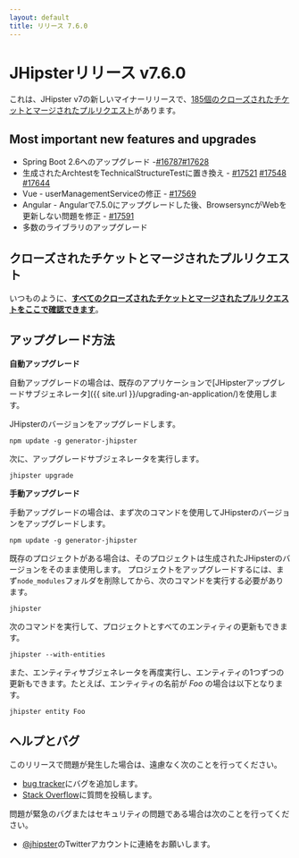 ```yaml
---
layout: default
title: リリース 7.6.0
---
```


JHipsterリリース v7.6.0
==================

これは、JHipster v7の新しいマイナーリリースで、[185個のクローズされたチケットとマージされたプルリクエスト](https://github.com/jhipster/generator-jhipster/issues?q=milestone%3A7.6.0+is%3Aclosed)があります。


Most important new features and upgrades
-------------

- Spring Boot 2.6へのアップグレード -[#16787](https://github.com/jhipster/generator-jhipster/pull/16787)[#17628](https://github.com/jhipster/generator-jhipster/pull/17628)
- 生成されたArchtestをTechnicalStructureTestに置き換え - [#17521](https://github.com/jhipster/generator-jhipster/pull/17521) [#17548](https://github.com/jhipster/generator-jhipster/pull/17548) [#17644](https://github.com/jhipster/generator-jhipster/pull/17644)
- Vue - userManagementServiceの修正 - [#17569](https://github.com/jhipster/generator-jhipster/pull/17569)
- Angular - Angularで7.5.0にアップグレードした後、BrowsersyncがWebを更新しない問題を修正 - [#17591](https://github.com/jhipster/generator-jhipster/pull/17591)
- 多数のライブラリのアップグレード

クローズされたチケットとマージされたプルリクエスト
------------
いつものように、__[すべてのクローズされたチケットとマージされたプルリクエストをここで確認できます](https://github.com/jhipster/generator-jhipster/issues?q=milestone%3A7.6.0+is%3Aclosed)__。

アップグレード方法
------------

**自動アップグレード**

自動アップグレードの場合は、既存のアプリケーションで[JHipsterアップグレードサブジェネレータ]({{ site.url }}/upgrading-an-application/)を使用します。

JHipsterのバージョンをアップグレードします。

```
npm update -g generator-jhipster
```

次に、アップグレードサブジェネレータを実行します。

```
jhipster upgrade
```

**手動アップグレード**

手動アップグレードの場合は、まず次のコマンドを使用してJHipsterのバージョンをアップグレードします。

```
npm update -g generator-jhipster
```

既存のプロジェクトがある場合は、そのプロジェクトは生成されたJHipsterのバージョンをそのまま使用します。
プロジェクトをアップグレードするには、まず`node_modules`フォルダを削除してから、次のコマンドを実行する必要があります。

```
jhipster
```

次のコマンドを実行して、プロジェクトとすべてのエンティティの更新もできます。

```
jhipster --with-entities
```

また、エンティティサブジェネレータを再度実行し、エンティティの1つずつの更新もできます。たとえば、エンティティの名前が _Foo_ の場合は以下となります。

```
jhipster entity Foo
```


ヘルプとバグ
--------------

このリリースで問題が発生した場合は、遠慮なく次のことを行ってください。

- [bug tracker](https://github.com/jhipster/generator-jhipster/issues?state=open)にバグを追加します。
- [Stack Overflow](http://stackoverflow.com/tags/jhipster/info)に質問を投稿します。

問題が緊急のバグまたはセキュリティの問題である場合は次のことを行ってください。

- [@jhipster](https://twitter.com/jhipster)のTwitterアカウントに連絡をお願いします。
